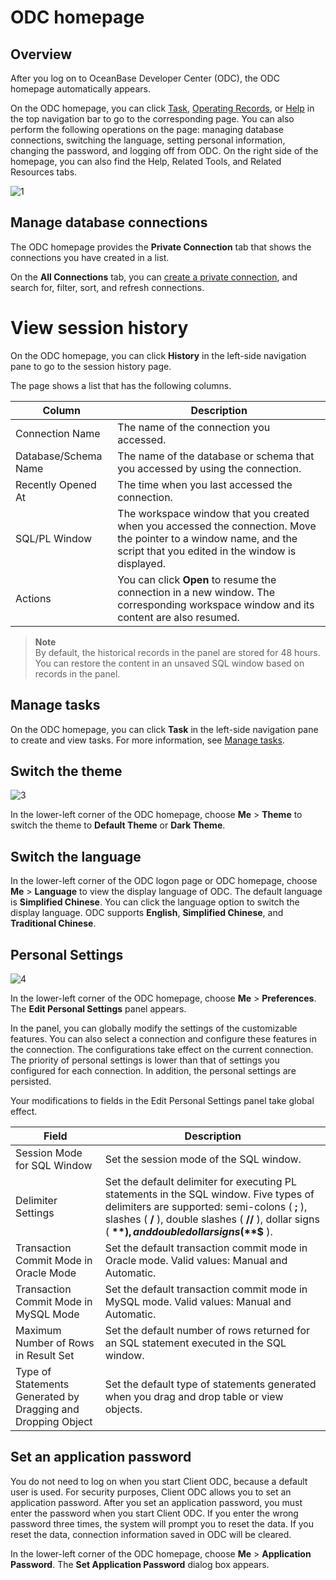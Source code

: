 ODC homepage 
=================================



Overview 
-----------------------------

After you log on to OceanBase Developer Center (ODC), the ODC homepage automatically appears. 

On the ODC homepage, you can click [Task](8.client-odc-task-management/1.client-odc-task-management-overview.md), [Operating Records](../7.client-odc-user-guide/7.view-operation-records.md), or [Help](../7.client-odc-user-guide/11.client-odc-help-center.md) in the top navigation bar to go to the corresponding page. You can also perform the following operations on the page: managing database connections, switching the language, setting personal information, changing the password, and logging off from ODC. On the right side of the homepage, you can also find the Help, Related Tools, and Related Resources tabs. 

![1](https://obbusiness-private.oss-cn-shanghai.aliyuncs.com/doc/img/odc/410/client/homepage/1-EN.png)

Manage database connections 
------------------------------------------------

The ODC homepage provides the **Private Connection** tab that shows the connections you have created in a list. 

On the **All Connections** tab, you can [create a private connection](7.client-odc-user-guide/3.client-odc-reate-connection.md), and search for, filter, sort, and refresh connections.


# View session history

On the ODC homepage, you can click **History** in the left-side navigation pane to go to the session history page.

The page shows a list that has the following columns.


| Column | Description |
|-----------|----------------------------------------------------|
| Connection Name | The name of the connection you accessed.  |
| Database/Schema Name | The name of the database or schema that you accessed by using the connection.  |
| Recently Opened At | The time when you last accessed the connection.  |
| SQL/PL Window | The workspace window that you created when you accessed the connection. Move the pointer to a window name, and the script that you edited in the window is displayed.  |
| Actions | You can click **Open** to resume the connection in a new window. The corresponding workspace window and its content are also resumed.  |


> **Note**  
> By default, the historical records in the panel are stored for 48 hours. You can restore the content in an unsaved SQL window based on records in the panel.



## Manage tasks

On the ODC homepage, you can click **Task** in the left-side navigation pane to create and view tasks. For more information, see [Manage tasks](../6.web-odc-user-guide/9.web-odc-task-management/1.web-odc-task-management-overview.md).


Switch the theme
-------------------------

![3](https://obbusiness-private.oss-cn-shanghai.aliyuncs.com/doc/img/odc/410/client/homepage/3-EN.png)

In the lower-left corner of the ODC homepage, choose **Me** > **Theme** to switch the theme to **Default Theme** or **Dark Theme**.

Switch the language
-------------------------

In the lower-left corner of the ODC logon page or ODC homepage, choose **Me** > **Language** to view the display language of ODC. The default language is **Simplified Chinese**. You can click the language option to switch the display language. ODC supports **English**, **Simplified Chinese**, and **Traditional Chinese**.

Personal Settings
-------------------------

![4](https://obbusiness-private.oss-cn-shanghai.aliyuncs.com/doc/img/odc/410/client/homepage/4-EN.png)

In the lower-left corner of the ODC homepage, choose **Me** > **Preferences**. The **Edit Personal Settings** panel appears.

In the panel, you can globally modify the settings of the customizable features. You can also select a connection and configure these features in the connection. The configurations take effect on the current connection. The priority of personal settings is lower than that of settings you configured for each connection. In addition, the personal settings are persisted.

Your modifications to fields in the Edit Personal Settings panel take global effect.


|                            Field                             |                                                                                                                    Description                                                                                                                    |
|--------------------------------------------------------------|---------------------------------------------------------------------------------------------------------------------------------------------------------------------------------------------------------------------------------------------------|
| Session Mode for SQL Window                                  | Set the session mode of the SQL window.  |
| Delimiter Settings                                           | Set the default delimiter for executing PL statements in the SQL window. Five types of delimiters are supported: semi-colons ( **;** ), slashes ( **/** ), double slashes ( **//** ), dollar signs ( **$** ), and double dollar signs ( **$$** ). |
| Transaction Commit Mode in Oracle Mode                       | Set the default transaction commit mode in Oracle mode. Valid values: Manual and Automatic.    |
| Transaction Commit Mode in MySQL Mode                        | Set the default transaction commit mode in MySQL mode. Valid values: Manual and Automatic.  |
| Maximum Number of Rows in Result Set                         | Set the default number of rows returned for an SQL statement executed in the SQL window.  |
| Type of Statements Generated by Dragging and Dropping Object | Set the default type of statements generated when you drag and drop table or view objects.   |



Set an application password 
------------------------------------------------

You do not need to log on when you start Client ODC, because a default user is used. For security purposes, Client ODC allows you to set an application password. After you set an application password, you must enter the password when you start Client ODC. If you enter the wrong password three times, the system will prompt you to reset the data. If you reset the data, connection information saved in ODC will be cleared. 


In the lower-left corner of the ODC homepage, choose **Me** > **Application Password**. The **Set Application Password** dialog box appears. 